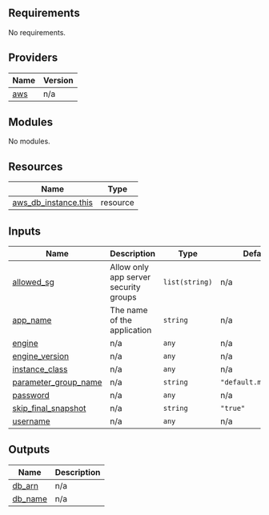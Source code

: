 ## Requirements

No requirements.

## Providers

| Name | Version |
|------|---------|
| <a name="provider_aws"></a> [aws](#provider\_aws) | n/a |

## Modules

No modules.

## Resources

| Name | Type |
|------|------|
| [aws_db_instance.this](https://registry.terraform.io/providers/hashicorp/aws/latest/docs/resources/db_instance) | resource |

## Inputs

| Name | Description | Type | Default | Required |
|------|-------------|------|---------|:--------:|
| <a name="input_allowed_sg"></a> [allowed\_sg](#input\_allowed\_sg) | Allow only app server security groups | `list(string)` | n/a | yes |
| <a name="input_app_name"></a> [app\_name](#input\_app\_name) | The name of the application | `string` | n/a | yes |
| <a name="input_engine"></a> [engine](#input\_engine) | n/a | `any` | n/a | yes |
| <a name="input_engine_version"></a> [engine\_version](#input\_engine\_version) | n/a | `any` | n/a | yes |
| <a name="input_instance_class"></a> [instance\_class](#input\_instance\_class) | n/a | `any` | n/a | yes |
| <a name="input_parameter_group_name"></a> [parameter\_group\_name](#input\_parameter\_group\_name) | n/a | `string` | `"default.mysql5.7"` | no |
| <a name="input_password"></a> [password](#input\_password) | n/a | `any` | n/a | yes |
| <a name="input_skip_final_snapshot"></a> [skip\_final\_snapshot](#input\_skip\_final\_snapshot) | n/a | `string` | `"true"` | no |
| <a name="input_username"></a> [username](#input\_username) | n/a | `any` | n/a | yes |

## Outputs

| Name | Description |
|------|-------------|
| <a name="output_db_arn"></a> [db\_arn](#output\_db\_arn) | n/a |
| <a name="output_db_name"></a> [db\_name](#output\_db\_name) | n/a |
